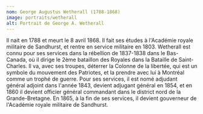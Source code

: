 ```yaml
---
nom: George Augustus Wetherall (1788-1868)
image: portraits/wetherall
alt: Portrait de George A. Wetherall
---
```


Il nait en 1788 et meurt le 8 avril 1868. Il fait ses études à l'Académie royale militaire de Sandhurst, et rentre en service militaire en 1803. Wetherall est connu pour ses services dans la rébellion de 1837-1838 dans le Bas-Canada, où il dirige le 2ème bataillon des Royales dans la <NuxtLink to="/batailles/st-charles">Bataille de Saint-Charles</NuxtLink>. Il va, avec ses troupes, déterrer la Colonne de la libertée, qui est un symbole du mouvement des Patriotes, et la prendre avec lui à Montréal comme un trophé de guerre. Pour ses services, il est nomé adjudant général adjoint dans l'année 1843, devient adjugant général en 1854, et en 1860 il devient officier général commandant dans le district nord de la Grande-Bretagne. En 1865, à la fin de ses services, il devient gouverneur de l'Académie royale militaire de Sandhurst.
